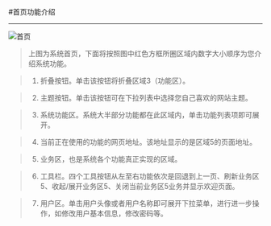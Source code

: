 #首页功能介绍

----

![
首页
](/assets/QQ截图20161025004747.png)


>上图为系统首页，下面将按照图中红色方框所圈区域内数字大小顺序为您介绍系统功能。
 
>1.    折叠按钮。单击该按钮将折叠区域3（功能区）。 

>2.    主题按钮。单击该按钮可在下拉列表中选择您自己喜欢的网站主题。

>3.    系统功能区。系统大半部分功能都在此区域内，单击功能列表项即可展开。

>4.    当前正在使用的功能的网页地址。该地址显示的是区域5的页面地址。

>5.    业务区，也是系统各个功能真正实现的区域。

>6.    工具栏。四个工具按钮从左至右功能依次是回退到上一页、刷新业务区5、收起/展开业务区5、关闭当前业务区5业务并显示欢迎页面。

>7.    用户区。单击用户头像或者用户名称即可展开下拉菜单，进行进一步操作，如修改用户基本信息，修改密码等。